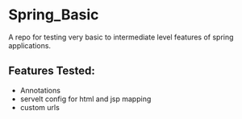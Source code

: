 # Spring_Basic
A repo for testing very basic to intermediate level features of spring applications.

Features Tested:
----------------
* Annotations
* servelt config for html and jsp mapping
* custom urls
